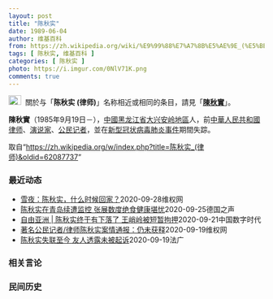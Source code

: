 ```yaml
---
layout: post
title: "陈秋实"
date: 1989-06-04
author: 维基百科
from: https://zh.wikipedia.org/wiki/%E9%99%88%E7%A7%8B%E5%AE%9E_(%E5%BE%8B%E5%B8%88)
tags: [ 陈秋实, 维基百科 ]
categories: [ 陈秋实 ]
photo: https://i.imgur.com/0NlV71K.png
comments: true
---
```

<div class="mw-parser-output"><div role="note" class="hatnote navigation-not-searchable"><a href="/wiki/Wikipedia:%E6%B6%88%E6%AD%A7%E4%B9%89" title="Wikipedia:消歧义"><img alt="Disambig gray.svg" src="//upload.wikimedia.org/wikipedia/commons/thumb/5/5f/Disambig_gray.svg/25px-Disambig_gray.svg.png" decoding="async" width="25" height="19" srcset="//upload.wikimedia.org/wikipedia/commons/thumb/5/5f/Disambig_gray.svg/38px-Disambig_gray.svg.png 1.5x, //upload.wikimedia.org/wikipedia/commons/thumb/5/5f/Disambig_gray.svg/50px-Disambig_gray.svg.png 2x" data-file-width="220" data-file-height="168"></a>&nbsp;&nbsp;關於与「<b>陈秋实 (律师)</b>」名称相近或相同的条目，請見「<b><a href="/wiki/%E9%99%B3%E7%A7%8B%E5%AF%A6" title="陳秋實">陳秋實</a></b>」。</div>



<p><b>陳秋實</b>（1985年9月19日<span class="useeditintro" title="Template:BLP editintro">－</span>），<a href="/wiki/%E4%B8%AD%E5%9C%8B" title="中國">中國</a><a href="/wiki/%E9%BB%91%E9%BE%99%E6%B1%9F%E7%9C%81" title="黑龙江省">黑龙江省</a><a href="/wiki/%E5%A4%A7%E5%85%B4%E5%AE%89%E5%B2%AD%E5%9C%B0%E5%8C%BA" title="大兴安岭地区">大兴安岭地區</a>人，前<a href="/wiki/%E4%B8%AD%E8%8F%AF%E4%BA%BA%E6%B0%91%E5%85%B1%E5%92%8C%E5%9C%8B%E5%BE%8B%E5%B8%88" class="mw-redirect" title="中華人民共和國律师">中華人民共和國律师</a>、<a href="/wiki/%E6%BC%94%E8%AF%B4%E5%AE%B6" title="演说家">演说家</a>、<a href="/wiki/%E5%85%AC%E6%B0%91%E8%A8%98%E8%80%85" class="mw-redirect" title="公民記者">公民记者</a>，並在<a href="/wiki/%E6%96%B0%E5%9E%8B%E5%86%A0%E7%8A%B6%E7%97%85%E6%AF%92%E8%82%BA%E7%82%8E%E4%BA%8B%E4%BB%B6" class="mw-redirect" title="新型冠状病毒肺炎事件">新型冠状病毒肺炎事件</a>期間失踪。
</p>
</div><noscript><img src="//zh.wikipedia.org/wiki/Special:CentralAutoLogin/start?type=1x1" alt="" title="" width="1" height="1" style="border: none; position: absolute;"></noscript>
<div class="printfooter">取自“<a dir="ltr" href="https://zh.wikipedia.org/w/index.php?title=陈秋实_(律师)&amp;oldid=62087737">https://zh.wikipedia.org/w/index.php?title=陈秋实_(律师)&amp;oldid=62087737</a>”</div><div id="recent-news"><h3>最近动态</h3><ul><li><a href="https://nodebe4.github.io/waimei/2020-09-28/%E9%9B%AA%E5%A4%9C-%E9%99%88%E7%A7%8B%E5%AE%9E-%E4%BB%80%E4%B9%88%E6%97%B6%E5%80%99%E5%9B%9E%E5%AE%B6" title="雪夜：陈秋实，什么时候回家？—— &nbsp; 中国公民记者陈秋实在新冠状疫情爆发地武汉冒着生命危险报道报道武汉疫情真实情况，最终被抓后就失踪了。&nbsp; 当我看到陈秋实在Youtube频道上传的视频，当我看到...">雪夜：陈秋实，什么时候回家？</a><time>2020-09-28</time><a class="tag">维权网</a></li>
<li><a href="https://nodebe4.github.io/waimei/2020-09-25/%E9%99%88%E7%A7%8B%E5%AE%9E%E5%9C%A8%E9%9D%92%E5%B2%9B%E7%BB%AD%E9%81%AD%E7%9B%91%E6%8E%A7-%E5%BC%A0%E5%B1%95%E6%95%B0%E5%BA%A6%E7%BB%9D%E9%A3%9F%E5%81%A5%E5%BA%B7%E5%A0%AA%E5%BF%A7" title="陈秋实在青岛续遭监控 张展数度绝食健康堪忧—— William Yang2020-09-25T08:45:41.336Z 公民记者陈秋实已在2月6日之後便下落不明 (德国之声中文网) 陈秋实与张...">陈秋实在青岛续遭监控 张展数度绝食健康堪忧</a><time>2020-09-25</time><a class="tag">德国之声</a></li>
<li><a href="https://nodebe4.github.io/waimei/2020-09-21/%E8%87%AA%E7%94%B1%E4%BA%9A%E6%B4%B2-%E9%99%88%E7%A7%8B%E5%AE%9E%E7%BB%88%E4%BA%8E%E6%9C%89%E4%B8%8B%E8%90%BD%E4%BA%86-%E7%8E%8B%E5%B3%AD%E5%B2%AD%E8%A2%AB%E7%9F%AD%E6%9A%82%E6%8B%98%E6%8A%BC" title="自由亚洲 | 陈秋实终于有下落了 王峭岭被短暂拘押—— 自由亚洲电台记者陈品洁华盛顿报道&nbsp;&nbsp; 责编：申铧&nbsp;&nbsp; 网编：洪伟 &nbsp; 这两天有好几起人权案件引发外界关注。公民记者陈秋实二月初在武汉被当局...">自由亚洲 | 陈秋实终于有下落了  王峭岭被短暂拘押</a><time>2020-09-21</time><a class="tag">中国数字时代</a></li>
<li><a href="https://nodebe4.github.io/waimei/2020-09-19/%E8%91%97%E5%90%8D%E5%85%AC%E6%B0%91%E8%AE%B0%E8%80%85-%E5%BE%8B%E5%B8%88%E9%99%88%E7%A7%8B%E5%AE%9E%E6%A1%88%E6%83%85%E9%80%9A%E6%8A%A5-%E4%BB%8D%E6%9C%AA%E8%8E%B7%E9%87%8A" title="著名公民记者/律师陈秋实案情通报：仍未获释—— （维权网信息中心报道）2020年9月19日，本网获悉：日前有消息指，失踪了7个月的著名公民记者/律师陈秋实仍被监管，暂不被起诉。 2020年9月1...">著名公民记者/律师陈秋实案情通报：仍未获释</a><time>2020-09-19</time><a class="tag">维权网</a></li>
<li><a href="https://nodebe4.github.io/waimei/2020-09-19/%E9%99%88%E7%A7%8B%E5%AE%9E%E5%A4%B1%E8%81%94%E8%87%B3%E4%BB%8A-%E5%8F%8B%E4%BA%BA%E9%80%8F%E9%9C%B2%E6%9C%AA%E8%A2%AB%E8%B5%B7%E8%AF%89" title="陈秋实失联至今 友人透露未被起诉—— 19/09/2020 - 10:38 中国武汉新冠肺炎开始蔓延期间，曾多次在武汉拍摄疫情画面并对外传播的中国律师陈秋实，已与外界失联逾半年。根据社工人员及其...">陈秋实失联至今 友人透露未被起诉</a><time>2020-09-19</time><a class="tag">法广</a></li>
</ul></div><div id="open-opinion"><h3>相关言论</h3><ul></ul></div><div id="mjls-record"><h3>民间历史</h3><ul></ul></div>